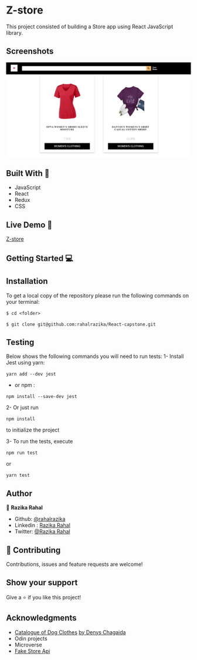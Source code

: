 # Z-store

This project consisted of building a Store app  using React JavaScript library.

## Screenshots
![Game Scene](src/assets/screenshot.png)


## Built With 🔨
- JavaScript
- React
- Redux
- CSS


## Live Demo 🚀
[Z-store](https://zstorere.netlify.app/)

## Getting Started 💻

## Installation

To get a local copy of the repository please run the following commands on your terminal:

```
$ cd <folder>
```

```
$ git clone git@github.com:rahalrazika/React-capstone.git
```

## Testing 
Below shows the following commands you will need to run tests:
1- Install Jest using yarn: 
```
yarn add --dev jest

```
- or npm :
```
npm install --save-dev jest

```
2- Or just run  
```
npm install

```
to initialize the project

3- To run the tests, execute
```
npm run test 

```
or 
```
yarn test 

```
## Author

👤 **Razika Rahal**

- Github: [@rahalrazika](https://github.com/rahalrazika)
- Linkedin : [Razika Rahal](https://www.linkedin.com/in/razika-rahal-85539bbb/)
- Twitter: [@Razika Rahal](https://twitter.com/RahalRazika)


## 🤝 Contributing

Contributions, issues and feature requests are welcome!

## Show your support

Give a ⭐️ if you like this project!

## Acknowledgments
- [Catalogue of Dog Clothes](https://www.behance.net/gallery/24531031/Pimp-my-DOG-Online-store-E-commerse-project) [by Denys Chagaida](https://www.behance.net/chagaida)
-  Odin projects
-  Microverse
-  [Fake Store Api](https://fakestoreapi.com/)
